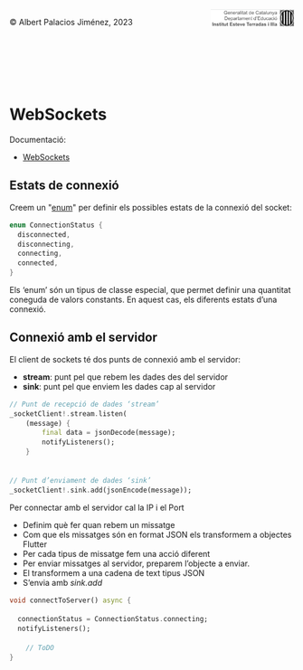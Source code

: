 <div style="display: flex; width: 100%;">
    <div style="flex: 1; padding: 0px;">
        <p>© Albert Palacios Jiménez, 2023</p>
    </div>
    <div style="flex: 1; padding: 0px; text-align: right;">
        <img src="./assets/ieti.png" height="32" alt="Logo de IETI" style="max-height: 32px;">
    </div>
</div>
<br/>

<br/>
<center><img src="./assets/dartlogo.png" style="max-height: 75px" alt="">
<br/></center>
<br/>
<br/>

# WebSockets

Documentació:

- [WebSockets](https://docs.flutter.dev/cookbook/networking/web-sockets)

## Estats de connexió

Creem un "[enum](https://dart.dev/language/enums)" per definir els possibles estats de la connexió del socket:

```dart
enum ConnectionStatus {
  disconnected,
  disconnecting,
  connecting,
  connected,
}
```

Els ‘enum’ són un tipus de classe especial, que permet definir una quantitat coneguda de valors constants. En aquest cas, els diferents estats d’una connexió.

## Connexió amb el servidor

El client de sockets té dos punts de connexió amb el servidor:

- **stream**: punt pel que rebem les dades des del servidor
- **sink**: punt pel que enviem les dades cap al servidor

```dart
// Punt de recepció de dades ‘stream’
_socketClient!.stream.listen(
    (message) {
        final data = jsonDecode(message);
        notifyListeners();
    }


// Punt d’enviament de dades ‘sink’
_socketClient!.sink.add(jsonEncode(message));
```

Per connectar amb el servidor cal la IP i el Port

- Definim què fer quan rebem un missatge
- Com que els missatges són en format JSON els transformem a objectes Flutter
- Per cada tipus de missatge fem una acció diferent
- Per enviar missatges al servidor, preparem l’objecte a enviar.
- El transformem a una cadena de text tipus JSON
- S’envia amb *sink.add*

```dart
void connectToServer() async {

  connectionStatus = ConnectionStatus.connecting;
  notifyListeners();

    // ToDO
}
```

